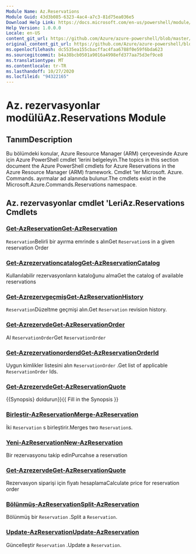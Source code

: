 ```yaml
---
Module Name: Az.Reservations
Module Guid: 43d3b085-6323-4ac4-a7c3-81d75ea036e5
Download Help Link: https://docs.microsoft.com/en-us/powershell/module/az.reservations
Help Version: 1.0.0.0
Locale: en-US
content_git_url: https://github.com/Azure/azure-powershell/blob/master/src/Reservations/Reservations/help/Az.Reservations.md
original_content_git_url: https://github.com/Azure/azure-powershell/blob/master/src/Reservations/Reservations/help/Az.Reservations.md
ms.openlocfilehash: dc5535ea155cbacffac4faa6788f0e59f6bda623
ms.sourcegitcommit: b4a38bcb0501a9016a4998efd377aa75d3ef9ce8
ms.translationtype: MT
ms.contentlocale: tr-TR
ms.lasthandoff: 10/27/2020
ms.locfileid: "94322165"
---
```

# <span data-ttu-id="f47ea-101">Az. rezervasyonlar modülü</span><span class="sxs-lookup"><span data-stu-id="f47ea-101">Az.Reservations Module</span></span>
## <span data-ttu-id="f47ea-102">Tanım</span><span class="sxs-lookup"><span data-stu-id="f47ea-102">Description</span></span>
<span data-ttu-id="f47ea-103">Bu bölümdeki konular, Azure Resource Manager (ARM) çerçevesinde Azure için Azure PowerShell cmdlet 'lerini belgeleyin.</span><span class="sxs-lookup"><span data-stu-id="f47ea-103">The topics in this section document the Azure PowerShell cmdlets for Azure Reservations in the Azure Resource Manager (ARM) framework.</span></span> <span data-ttu-id="f47ea-104">Cmdlet 'ler Microsoft. Azure. Commands. ayırmalar ad alanında bulunur.</span><span class="sxs-lookup"><span data-stu-id="f47ea-104">The cmdlets exist in the Microsoft.Azure.Commands.Reservations namespace.</span></span>

## <span data-ttu-id="f47ea-105">Az. rezervasyonlar cmdlet 'Leri</span><span class="sxs-lookup"><span data-stu-id="f47ea-105">Az.Reservations Cmdlets</span></span>
### [<span data-ttu-id="f47ea-106">Get-AzReservation</span><span class="sxs-lookup"><span data-stu-id="f47ea-106">Get-AzReservation</span></span>](Get-AzReservation.md)
<span data-ttu-id="f47ea-107">`Reservation`Belirli bir ayırma emrinde s alın</span><span class="sxs-lookup"><span data-stu-id="f47ea-107">Get `Reservation`s in a given reservation Order</span></span>

### [<span data-ttu-id="f47ea-108">Get-Azrezervationcatalog</span><span class="sxs-lookup"><span data-stu-id="f47ea-108">Get-AzReservationCatalog</span></span>](Get-AzReservationCatalog.md)
<span data-ttu-id="f47ea-109">Kullanılabilir rezervasyonların kataloğunu alma</span><span class="sxs-lookup"><span data-stu-id="f47ea-109">Get the catalog of available reservations</span></span>

### [<span data-ttu-id="f47ea-110">Get-Azrezervgeçmiş</span><span class="sxs-lookup"><span data-stu-id="f47ea-110">Get-AzReservationHistory</span></span>](Get-AzReservationHistory.md)
<span data-ttu-id="f47ea-111">`Reservation`Düzeltme geçmişi alın.</span><span class="sxs-lookup"><span data-stu-id="f47ea-111">Get `Reservation` revision history.</span></span>

### [<span data-ttu-id="f47ea-112">Get-Azrezervde</span><span class="sxs-lookup"><span data-stu-id="f47ea-112">Get-AzReservationOrder</span></span>](Get-AzReservationOrder.md)
<span data-ttu-id="f47ea-113">Al `ReservationOrder`</span><span class="sxs-lookup"><span data-stu-id="f47ea-113">Get `ReservationOrder`</span></span>

### [<span data-ttu-id="f47ea-114">Get-Azrezervationorderıd</span><span class="sxs-lookup"><span data-stu-id="f47ea-114">Get-AzReservationOrderId</span></span>](Get-AzReservationOrderId.md)
<span data-ttu-id="f47ea-115">Uygun kimlikler listesini alın `ReservationOrder` .</span><span class="sxs-lookup"><span data-stu-id="f47ea-115">Get list of applicable `ReservationOrder` Ids.</span></span>

### [<span data-ttu-id="f47ea-116">Get-Azrezervde</span><span class="sxs-lookup"><span data-stu-id="f47ea-116">Get-AzReservationQuote</span></span>](Get-AzReservationQuote.md)
<span data-ttu-id="f47ea-117">{{Synopsis} doldurun}}</span><span class="sxs-lookup"><span data-stu-id="f47ea-117">{{ Fill in the Synopsis }}</span></span>

### [<span data-ttu-id="f47ea-118">Birleştir-AzReservation</span><span class="sxs-lookup"><span data-stu-id="f47ea-118">Merge-AzReservation</span></span>](Merge-AzReservation.md)
<span data-ttu-id="f47ea-119">İki `Reservation` s birleştirir.</span><span class="sxs-lookup"><span data-stu-id="f47ea-119">Merges two `Reservation`s.</span></span>

### [<span data-ttu-id="f47ea-120">Yeni-AzReservation</span><span class="sxs-lookup"><span data-stu-id="f47ea-120">New-AzReservation</span></span>](New-AzReservation.md)
<span data-ttu-id="f47ea-121">Bir rezervasyonu takip edin</span><span class="sxs-lookup"><span data-stu-id="f47ea-121">Purcahse a reservation</span></span>

### [<span data-ttu-id="f47ea-122">Get-Azrezervde</span><span class="sxs-lookup"><span data-stu-id="f47ea-122">Get-AzReservationQuote</span></span>](Get-AzReservationQuote.md)
<span data-ttu-id="f47ea-123">Rezervasyon siparişi için fiyatı hesaplama</span><span class="sxs-lookup"><span data-stu-id="f47ea-123">Calculate price for reservation order</span></span>

### [<span data-ttu-id="f47ea-124">Bölünmüş-AzReservation</span><span class="sxs-lookup"><span data-stu-id="f47ea-124">Split-AzReservation</span></span>](Split-AzReservation.md)
<span data-ttu-id="f47ea-125">Bölünmüş bir `Reservation` .</span><span class="sxs-lookup"><span data-stu-id="f47ea-125">Split a `Reservation`.</span></span>

### [<span data-ttu-id="f47ea-126">Update-AzReservation</span><span class="sxs-lookup"><span data-stu-id="f47ea-126">Update-AzReservation</span></span>](Update-AzReservation.md)
<span data-ttu-id="f47ea-127">Güncelleştir `Reservation` .</span><span class="sxs-lookup"><span data-stu-id="f47ea-127">Update a `Reservation`.</span></span>

